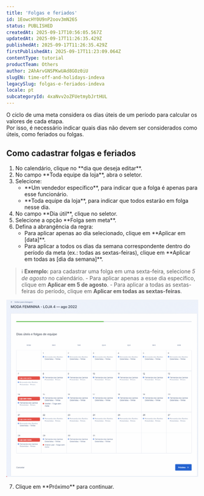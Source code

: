 ```yaml
---
title: 'Folgas e feriados'
id: 1EowcHY0U9nP2oov3mN26S
status: PUBLISHED
createdAt: 2025-09-17T10:56:05.567Z
updatedAt: 2025-09-17T11:26:35.429Z
publishedAt: 2025-09-17T11:26:35.429Z
firstPublishedAt: 2025-09-17T11:23:09.064Z
contentType: tutorial
productTeam: Others
author: 2AhArvGNSPKwUAd8GOz0iU
slugEN: time-off-and-holidays-indeva
legacySlug: folgas-e-feriados-indeva
locale: pt
subcategoryId: 4xaNvv2oZFUetmybJrtHUL
---
```


O ciclo de uma meta considera os dias úteis de um período para calcular os valores de cada etapa.  
Por isso, é necessário indicar quais dias não devem ser considerados como úteis, como feriados ou folgas.  

## Como cadastrar folgas e feriados
<ol>
  <li>No calendário, clique no **dia que deseja editar**.</li>
  <li>No campo **Toda equipe da loja**, abra o seletor.</li>
  <li>Selecione:
    <ul>
      <li>**Um vendedor específico**, para indicar que a folga é apenas para esse funcionário.</li>
      <li>**Toda equipe da loja**, para indicar que todos estarão em folga nesse dia.</li>
    </ul>
  </li>
  <li>No campo **Dia útil**, clique no seletor.</li>
  <li>Selecione a opção **Folga sem meta**.</li>
  <li>Defina a abrangência da regra:
    <ul>
      <li>Para aplicar apenas ao dia selecionado, clique em **Aplicar em [data]**.</li>
      <li>Para aplicar a todos os dias da semana correspondente dentro do período da meta (ex.: todas as sextas-feiras), clique em **Aplicar em todas as [dia da semana]**.</li>
    </ul>
  </li>
</ol>

> ℹ️ **Exemplo:** para cadastrar uma folga em uma sexta-feira, selecione *5 de agosto* no calendário. - Para aplicar apenas a esse dia específico, clique em **Aplicar em 5 de agosto**. - Para aplicar a todas as sextas-feiras do período, clique em **Aplicar em todas as sextas-feiras**.

![Exemplo de cadastro de folga no calendário](https://raw.githubusercontent.com/vtexdocs/help-center-content/refs/heads/main/docs/pt/tutorials/indeva-by-vtex/cadastro-de-metas/folgas-e-feriados-indeva_1.gif)

<ol start="7">
  <li>Clique em **Próximo** para continuar.</li>
</ol>

